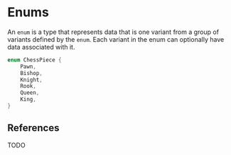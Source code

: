 # Enums

An `enum` is a type that represents data that is one variant from a group of variants defined by the `enum`. Each variant in the enum can optionally have data associated with it.

```Rust
enum ChessPiece {
    Pawn,
    Bishop,
    Knight,
    Rook,
    Queen,
    King,
}
```

## References

TODO
